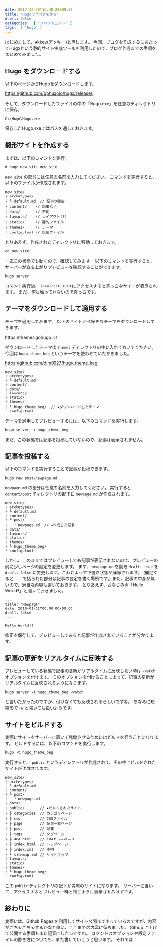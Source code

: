 ```yaml
---
date: 2017-12-28T16:40:22+09:00
title: "Hugoでブログを作る"
draft: false
categories:  [ "フロントエンド" ]
tags:  [ "hugo" ]
---
```


はじめまして、Akkey(アッキー)と申します。
今回、ブログを作成するにあたってHugoという静的サイト生成ツールを利用したので、ブログ作成までの手順をまとめてみました。

## Hugo をダウンロードする

以下のページからHugoをダウンロードします。

https://github.com/gohugoio/hugo/releases

そして、ダウンロードしたファイルの中の「Hugo.exe」を任意のディレクトリに保存。

```
C:\Hugo\Hugo.exe
```

保存したHugo.exeにはパスを通しておきます。

## 雛形サイトを作成する

まずは、以下のコマンドを実行。

```
# hugo new site new_site
```

`new_site` の部分には任意の名前を入力してください。
コマンドを実行すると、以下のファイルが作成されます。

```
new_site/
├ archetypes/
├ └ default.md  // 記事の雛形
├ content/    // 記事など
├ data/       // 不明
├ layouts/    // レイアウト(?)
├ static/     // 静的ファイル
├ themes/     // テーマ
└ config.toml // 設定ファイル
```

とりあえず、作成されたディレクトリに移動しておきます。

```
cd new_site
```

一応この状態でも動くので、確認してみます。
以下のコマンドを実行すると、サーバーが立ち上がりプレビューを確認することができます。

```
hugo server
```

コマンド実行後、 `localhost:1313` にアクセスすると真っ白なサイトが表示されます。
まだ、何も触っていないので真っ白です。

## テーマをダウンロードして適用する

テーマを適用してみます。
以下のサイトから好きなテーマをダウンロードしてきます。

https://themes.gohugo.io/

ダウンロードしたテーマは `themes` ディレクトリの中に入れておいてください。
今回は `hugo_theme_beg` というテーマを使わせていただきました。

https://github.com/dim0627/hugo_theme_beg

```
new_site/
├ archetypes/
├ └ default.md
├ content/
├ data/
├ layouts/
├ static/
├ themes/
├ └ hugo_theme_beg/  // ★ダウンロードしたテーマ
└ config.toml
```

テーマを適用してプレビューするには、以下のコマンドを実行します。

```
hugo server -t hugo_theme_beg
``` 

まだ、この状態では記事を投稿していないので、記事は表示されません。

## 記事を投稿する

以下のコマンドを実行することで記事が投稿できます。

```
hugo new post/newpage.md
```

`newpage.md` の部分は任意の名前を入力してください。
実行すると `content/post` ディレクトリの配下に `newpage.md` が作成されます。

```
new_site/
├ archetypes/
├ └ default.md
├ content/
├ └ post/
├   └ newpage.md  // ★作成した記事
├ data/
├ layouts/
├ static/
├ themes/
├ └ hugo_theme_beg/
└ config.toml
```

しかし、このままではプレビューしても記事が表示されないので、プレビューの前に少しページの設定を変更します。
まず、 `newpage.md` を開き `draft: true` を `draft: false` に変更します。これによって下書き状態が解除されます。
(補足すると `---` で括られた部分は記事の設定を書く場所です。)
また、記事の中身が無いので、適当な内容も書いておきます。
とりあえず、おなじみの「Hello World!!」と書いておきました。

```
---
title: "Newpage"
date: 2018-01-01T00:00:00+09:00
draft: false
---

Hello World!!
```

修正を保存して、プレビューしてみると記事が作成されていることが分かります。

## 記事の更新をリアルタイムに反映する

プレビューしている状態で記事の更新がリアルタイムに反映したい時は `-watch` オプションを付けます。
このオプションを付けることによって、記事の更新がリアルタイムに反映されるようになります。

```
hugo server -t hugo_theme_beg -watch
```

と言いたかったのですが、付けなくても反映されるらしいですね。
ちなみに短縮形で `-w` と書いても良いようです。

## サイトをビルドする

実際にサイトをサーバーに置いて稼働させるためにはビルドを行うことになります。
ビルドするには、以下のコマンドを実行します。

```
hugo -t hugo_theme_beg
```

実行すると、 `public` というディレクトリが作成されて、その中にビルドされたサイトが作成されます。

```
new_site/
├ archetypes/
├ └ default.md
├ content/
├ └ post/
├   └ newpage.md
├ data/
├ public/       // ★ビルドされたサイト
├ ├ categories  // カテゴリページ
├ ├ css         // CSSファイル
├ ├ page        // 記事一覧ページ
├ ├ post        // 記事
├ ├ tags        // タグページ
├ ├ 404.html    // 404エラーページ
├ ├ index.html  // トップページ
├ ├ index.xml   // 不明
├ └ sitemap.xml // サイトマップ
├ layouts/
├ static/
├ themes/
├ └ hugo_theme_beg/
└ config.toml
```

この `public` ディレクトリの配下が実際のサイトになります。
サーバーに置いて、アクセスするとプレビュー時と同じように表示されるはずです。

## 終わりに

実際には、Github Pages を利用してサイト公開までやっているのですが、内容がごちゃごちゃするかなと思い、ここまでの内容に留めました。
Github に上げて公開する手順もまた記事にしたいですね。
コマンドのオプションや設定ファイルの書き方についても、また書いていこうと思います。
それでは！